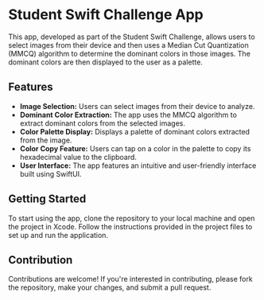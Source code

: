 # Student Swift Challenge App

This app, developed as part of the Student Swift Challenge, allows users to select images from their device and then uses a Median Cut Quantization (MMCQ) algorithm to determine the dominant colors in those images. The dominant colors are then displayed to the user as a palette. 

## Features

- **Image Selection:** Users can select images from their device to analyze.
- **Dominant Color Extraction:** The app uses the MMCQ algorithm to extract dominant colors from the selected images.
- **Color Palette Display:** Displays a palette of dominant colors extracted from the image.
- **Color Copy Feature:** Users can tap on a color in the palette to copy its hexadecimal value to the clipboard.
- **User Interface:** The app features an intuitive and user-friendly interface built using SwiftUI.

## Getting Started

To start using the app, clone the repository to your local machine and open the project in Xcode. Follow the instructions provided in the project files to set up and run the application.

## Contribution

Contributions are welcome! If you're interested in contributing, please fork the repository, make your changes, and submit a pull request.
